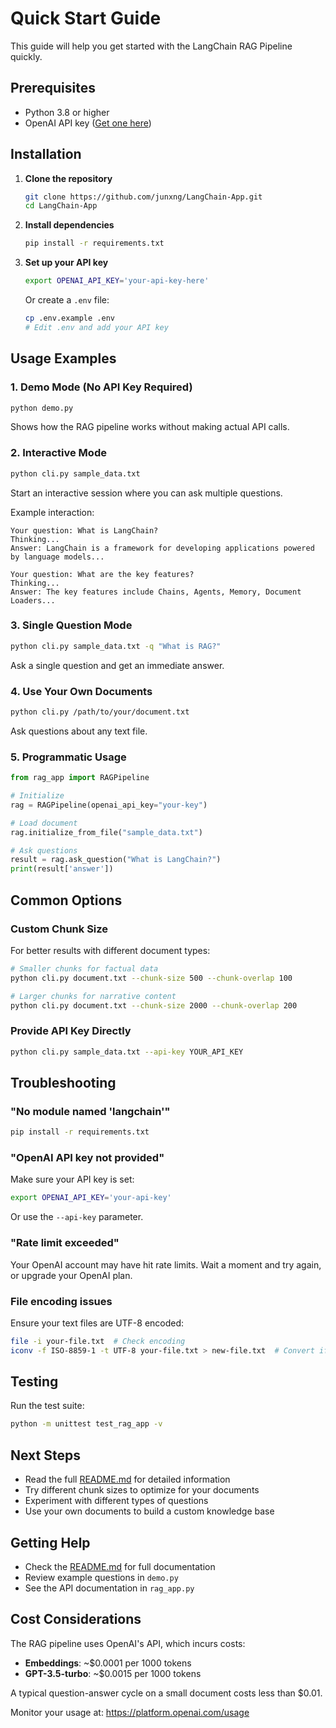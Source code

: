 # Quick Start Guide

This guide will help you get started with the LangChain RAG Pipeline quickly.

## Prerequisites

- Python 3.8 or higher
- OpenAI API key ([Get one here](https://platform.openai.com/api-keys))

## Installation

1. **Clone the repository**
   ```bash
   git clone https://github.com/junxng/LangChain-App.git
   cd LangChain-App
   ```

2. **Install dependencies**
   ```bash
   pip install -r requirements.txt
   ```

3. **Set up your API key**
   ```bash
   export OPENAI_API_KEY='your-api-key-here'
   ```
   
   Or create a `.env` file:
   ```bash
   cp .env.example .env
   # Edit .env and add your API key
   ```

## Usage Examples

### 1. Demo Mode (No API Key Required)
```bash
python demo.py
```
Shows how the RAG pipeline works without making actual API calls.

### 2. Interactive Mode
```bash
python cli.py sample_data.txt
```
Start an interactive session where you can ask multiple questions.

Example interaction:
```
Your question: What is LangChain?
Thinking...
Answer: LangChain is a framework for developing applications powered by language models...

Your question: What are the key features?
Thinking...
Answer: The key features include Chains, Agents, Memory, Document Loaders...
```

### 3. Single Question Mode
```bash
python cli.py sample_data.txt -q "What is RAG?"
```
Ask a single question and get an immediate answer.

### 4. Use Your Own Documents
```bash
python cli.py /path/to/your/document.txt
```
Ask questions about any text file.

### 5. Programmatic Usage
```python
from rag_app import RAGPipeline

# Initialize
rag = RAGPipeline(openai_api_key="your-key")

# Load document
rag.initialize_from_file("sample_data.txt")

# Ask questions
result = rag.ask_question("What is LangChain?")
print(result['answer'])
```

## Common Options

### Custom Chunk Size
For better results with different document types:
```bash
# Smaller chunks for factual data
python cli.py document.txt --chunk-size 500 --chunk-overlap 100

# Larger chunks for narrative content
python cli.py document.txt --chunk-size 2000 --chunk-overlap 200
```

### Provide API Key Directly
```bash
python cli.py sample_data.txt --api-key YOUR_API_KEY
```

## Troubleshooting

### "No module named 'langchain'"
```bash
pip install -r requirements.txt
```

### "OpenAI API key not provided"
Make sure your API key is set:
```bash
export OPENAI_API_KEY='your-api-key'
```
Or use the `--api-key` parameter.

### "Rate limit exceeded"
Your OpenAI account may have hit rate limits. Wait a moment and try again, or upgrade your OpenAI plan.

### File encoding issues
Ensure your text files are UTF-8 encoded:
```bash
file -i your-file.txt  # Check encoding
iconv -f ISO-8859-1 -t UTF-8 your-file.txt > new-file.txt  # Convert if needed
```

## Testing

Run the test suite:
```bash
python -m unittest test_rag_app -v
```

## Next Steps

- Read the full [README.md](README.md) for detailed information
- Try different chunk sizes to optimize for your documents
- Experiment with different types of questions
- Use your own documents to build a custom knowledge base

## Getting Help

- Check the [README.md](README.md) for full documentation
- Review example questions in `demo.py`
- See the API documentation in `rag_app.py`

## Cost Considerations

The RAG pipeline uses OpenAI's API, which incurs costs:
- **Embeddings**: ~$0.0001 per 1000 tokens
- **GPT-3.5-turbo**: ~$0.0015 per 1000 tokens

A typical question-answer cycle on a small document costs less than $0.01.

Monitor your usage at: https://platform.openai.com/usage
